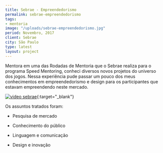 ```yaml
---
title: Sebrae - Empreendedorismo
permalink: sebrae-empreendedorismo
tags:
- mentoria
image: "/uploads/sebrae-empreendedorismo.jpg"
period: Novembro, 2017
client: Sebrae
city: São Paulo
type: latest
layout: project
---
```


Mentora em uma das Rodadas de Mentoria que o Sebrae realiza para o programa Speed Mentoring, conheci diversos novos projetos do universo dos jogos. Nessa experiência pude passar um pouco dos meus conhecimentos em empreendedorismo e design para os participantes que estavam empreendendo neste mercado.

[![video sebrae](/uploads/sebrae-video-cover.jpg)](https://www.youtube.com/watch?v=vIwUADpqqiQ){:target="_blank"}

Os assuntos tratados foram:

-	Pesquisa de mercado

-	Conhecimento do público

-	Linguagem e comunicação

-	Design e inovação


